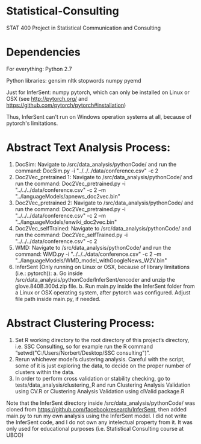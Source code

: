 # Statistical-Consulting
STAT 400 Project in Statistical Communication and Consulting

# Dependencies
For everything:
Python 2.7

Python libraries:
gensim
nltk
stopwords
numpy
pyemd

Just for InferSent:
numpy
pytorch, which can only be installed on Linux or OSX (see http://pytorch.org/ and https://github.com/pytorch/pytorch#installation)

Thus, InferSent can't run on Windows operation systems at all, because of pytorch's limitations.

# Abstract Text Analysis Process:
1.	DocSim: Navigate to /src/data_analysis/pythonCode/ and run the command:
DocSim.py -i "../../../data/conference.csv" -c 2
2.	Doc2Vec_pretrained 1: Navigate to /src/data_analysis/pythonCode/ and run the command:
Doc2Vec_pretrained.py -i "../../../data/conference.csv" -c 2 –m "../languageModels/apnews_doc2vec.bin"
3.	Doc2Vec_pretrained 2: Navigate to /src/data_analysis/pythonCode/ and run the command:
Doc2Vec_pretrained.py -i "../../../data/conference.csv" -c 2 –m "../languageModels/enwiki_doc2vec.bin"
4.	Doc2Vec_selfTrained: Navigate to /src/data_analysis/pythonCode/ and run the command:
Doc2Vec_selfTrained.py -i "../../../data/conference.csv" -c 2
5.	WMD: Navigate to /src/data_analysis/pythonCode/ and run the command:
WMD.py -i "../../../data/conference.csv" -c 2 –m "../languageModels/WMD_model_withGoogleNews_W2V.bin"
6.	InferSent (Only running on Linux or OSX, because of library limitations (i.e.: pytorch)):
a.	Go inside /src/data_analysis/pythonCode/InferSent/encoder and unzip the glove.840B.300d.zip file.
b.	Run main.py inside the InferSent folder from a Linux or OSX operating system, after pytorch was configured. Adjust file path inside main.py, if needed.


# Abstract Clustering Process:
1.	Set R working directory to the root directory of this project’s directory, i.e. SSC Consulting, so for example run the R command “setwd("C:/Users/Norbert/Desktop/SSC consulting")”.
2.	Rerun whichever model’s clustering analysis. Careful with the script, some of it is just exploring the data, to decide on the proper number of clusters within the data.
3.	In order to perform cross validation or stability checking, go to tests/data_analysis/clustering_R and run Clustering Analysis Validation using CV.R or Clustering Analysis Validation using clValid package.R

Note that the InferSent directory inside /src/data_analysis/pythonCode/ was cloned from https://github.com/facebookresearch/InferSent, then added main.py to run my own analysis using the InferSent model. I did not write the InferSent code, and I do not own any intelectual property from it. It was only used for educational purposes (i.e. Statistical Consulting course at UBCO)

